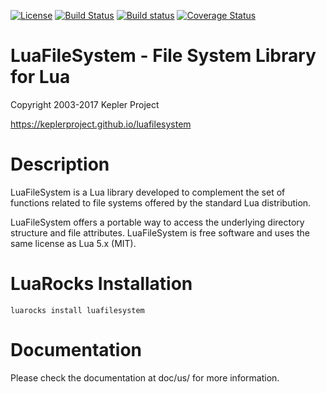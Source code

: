 [![License](http://img.shields.io/badge/Licence-MIT-brightgreen.svg)](LICENSE)
[![Build Status](https://travis-ci.org/keplerproject/luafilesystem.svg?branch=master)](https://travis-ci.org/keplerproject/luafilesystem)
[![Build status](https://ci.appveyor.com/api/projects/status/y04s4ms7u16trw8e?svg=true)](https://ci.appveyor.com/project/ignacio/luafilesystem)
[![Coverage Status](https://coveralls.io/repos/keplerproject/luafilesystem/badge.png)](https://coveralls.io/r/keplerproject/luafilesystem)

# LuaFileSystem - File System Library for Lua

Copyright 2003-2017 Kepler Project

https://keplerproject.github.io/luafilesystem

# Description

LuaFileSystem is a Lua library developed to complement the set of functions
related to file systems offered by the standard Lua distribution.

LuaFileSystem offers a portable way to access the underlying directory structure and file attributes.
LuaFileSystem is free software and uses the same license as Lua 5.x (MIT).

# LuaRocks Installation

```
luarocks install luafilesystem
```

# Documentation

Please check the documentation at doc/us/ for more information.
